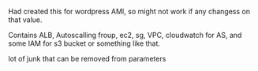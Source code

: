 Had created this for wordpress AMI, so might not work if any changess on that value.

Contains  ALB, Autoscalling froup, ec2, sg, VPC, cloudwatch for AS, and some IAM for s3 bucket or something like that.

lot of junk that can be removed from parameters
